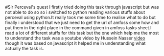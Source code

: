 #Sir Perceval's quest 
I firstly tried doing this task through javascript but was not able to do so so i switched to python reading various stuffs about perceval
using python.It really took me some time to realise what to do but finally i understood that we just need to get the url of amfoss some how
and put them in the right  place in the command given in  amfoss tasks sheet.I read a lot of different stuffs for this task but the one
which help me the most to understand the task was a youtube video by Hussein Nasser [video](https://www.youtube.com/watch?v=5QlE6o-iYcE)
though it was based on javascript it helped me in understanding what actually the task is.
